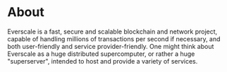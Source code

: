 # About

Everscale is a fast, secure and scalable blockchain and network project, capable of handling millions of transactions per second if necessary, and both user-friendly and service provider-friendly. One might think about Everscale as a huge distributed supercomputer, or rather a huge "superserver", intended to host and provide a variety of services.
